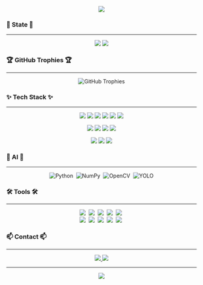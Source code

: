 <p align="center">
  <img src="https://capsule-render.vercel.app/api?type=waving&color=gradient&height=250&section=header&text=Good_to_See_You&fontSize=90">

</p>


<h3 align="left">🏅 State 🏅</h3>
<hr>

<div align="center">

  <img src="https://github-readme-stats.vercel.app/api?username=j-nary&show_icons=true&theme=radical" />
  <img src="https://github-readme-stats.vercel.app/api/top-langs/?username=j-nary&layout=compact" />
</div>
<h3 align="left">🏆 GitHub Trophies 🏆</h3>
<hr>

<p align="center">
  <img src="https://github-profile-trophy.vercel.app/?username=ryo-ma&theme=discord&margin-w=15&column=5" alt="GitHub Trophies" />
</p>
<h3 align="<h3 align="left">✨ Tech Stack ✨</h3>
<hr>
<p align="center">
  <img src="https://img.shields.io/badge/react-20232a.svg?style=for-the-badge&logo=react&logoColor=61DAFB" />
  <img src="https://img.shields.io/badge/javascript-F7DF1E.svg?style=for-the-badge&logo=javascript&logoColor=20232a" />
  <img src="https://img.shields.io/badge/html5-E34F26.svg?style=for-the-badge&logo=html5&logoColor=white" />
  <img src="https://img.shields.io/badge/c++-00599C?style=for-the-badge&logo=cplusplus&logoColor=white" />
  <img src="https://img.shields.io/badge/next.js-000000?style=for-the-badge&logo=next.js&logoColor=white" />
  <img src="https://img.shields.io/badge/three.js-000000?style=for-the-badge&logo=three.js&logoColor=white" />
</p>
<p align="center">
  <img src="https://img.shields.io/badge/styled--components-DB7093?style=for-the-badge&logo=styled-components&logoColor=ffd35b" />
  <img src="https://img.shields.io/badge/typescript-007ACC.svg?style=for-the-badge&logo=typescript&logoColor=white" />
  <img src="https://img.shields.io/badge/tailwind%20css-06B6D4?style=for-the-badge&logo=tailwindcss&logoColor=white" />
  <img src="https://img.shields.io/badge/lottie-1AAB89?style=for-the-badge&logo=lottie&logoColor=white" />
</p>

<p align="center">
  <img src="https://img.shields.io/badge/dart-0175C2?style=for-the-badge&logo=dart&logoColor=white" />
  <img src="https://img.shields.io/badge/flutter-02569B?style=for-the-badge&logo=flutter&logoColor=white" />
  <img src="https://img.shields.io/badge/kotlin-7F52FF?style=for-the-badge&logo=kotlin&logoColor=white" />
</p>
<h3 align="left">🐍 AI 🐍</h3>
<hr>


<div align="center">
  <img src="https://img.shields.io/badge/python-3670A0?style=for-the-badge&logo=python&logoColor=ffdd54" alt="Python" />&nbsp;
  <img src="https://img.shields.io/badge/numpy-4d77cf.svg?style=for-the-badge&logo=numpy&logoColor=white" alt="NumPy" />&nbsp;
  <img src="https://img.shields.io/badge/openCV-11557c.svg?style=for-the-badge&logo=openCV&logoColor=white" alt="OpenCV" />&nbsp;
  <img src="https://img.shields.io/badge/YOLO-00FFFF?style=for-the-badge&logo=YOLO&logoColor=black" alt="YOLO" />
</div>

<h3>🛠 Tools 🛠</h3>
<hr>


<div align="center">
  <img src="https://img.shields.io/badge/git-F05033.svg?style=for-the-badge&logo=git&logoColor=white" />&nbsp
  <img src="https://img.shields.io/badge/github-181717.svg?style=for-the-badge&logo=github&logoColor=white" />&nbsp
  <img src="https://img.shields.io/badge/Notion-F3F3F3.svg?style=for-the-badge&logo=notion&logoColor=black" />&nbsp
  <img src="https://img.shields.io/badge/android studio-3DDC84?style=for-the-badge&logo=androidstudio&logoColor=white" />&nbsp
  <img src="https://img.shields.io/badge/vercel-000000?style=for-the-badge&logo=vercel&logoColor=white" />&nbsp
</div>

<div align="center">
  <img src="https://img.shields.io/badge/miricanvas-03C75A.svg?style=for-the-badge&logo=canvas&logoColor=white" />&nbsp
  <img src="https://img.shields.io/badge/figma-F24E1E.svg?style=for-the-badge&logo=figma&logoColor=white" />&nbsp
  <img src="https://img.shields.io/badge/jira-0052CC?style=for-the-badge&logo=jira&logoColor=white" />&nbsp
  <img src="https://img.shields.io/badge/slack-4A154B?style=for-the-badge&logo=slack&logoColor=white" />&nbsp
  <img src="https://img.shields.io/badge/VSCode-2C2C32.svg?style=for-the-badge&logo=visual-studio-code&logoColor=22ABF3" />&nbsp
</div>
<h3 align="left">📫 Contact 📫</h3>
<hr>


<div align="center">
  <a href="mailto:dohan36@cahlp.kr">
    <img src="https://img.shields.io/badge/dohan36@cahlp.kr-0078D4?style=for-the-badge&logo=microsoftoutlook&logoColor=white"/>
  </a>
  <a href="mailto:dohan36@cahlp.kr">
    <img src="https://img.shields.io/badge/dohan36@cahlp.kr-d14836?style=for-the-badge&logo=Gmail&logoColor=white"/>
  </a>
</div>

<hr>
<p align="center">
  <a href="https://hits.seeyoufarm.com">
    <img src="https://hits.seeyoufarm.com/api/count/incr/badge.svg?url=https%3A%2F%2Fgithub.com%2Fyour-username&count_bg=%2379C83D&title_bg=%23555555&icon=github.svg&icon_color=%23FFFFFF&title=Visitors&edge_flat=true"/>
  </a>
</p>



